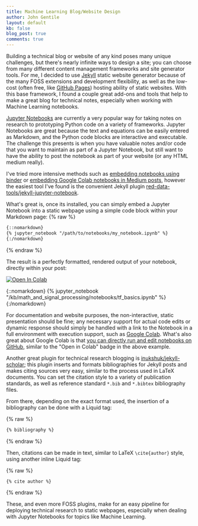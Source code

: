 ```yaml
---
title: Machine Learning Blog/Website Design
author: John Gentile
layout: default
kb: false
blog_post: true
comments: true
---
```


Building a technical blog or website of any kind poses many unique challenges, but there's nearly infinite ways to design a site; you can choose from many different content management frameworks and site generator tools. For me, I decided to use [Jekyll](https://jekyllrb.com/) static website generator because of the many FOSS extensions and development flexibility, as well as the low-cost (often free, like [GitHub Pages](https://pages.github.com/)) hosting ability of static websites. With this base framework, I found a couple great add-ons and tools that help to make a great blog for technical notes, especially when working with Machine Learning notebooks.

[Jupyter Notebooks](https://jupyter.org/) are currently a very popular way for taking notes on research to prototyping Python code on a variety of frameworks. Jupyter Notebooks are great because the text and equations can be easily entered as Markdown, and the Python code blocks are interactive and executable. The challenge this presents is when you have valuable notes and/or code that you want to maintain as part of a Jupyter Notebook, but still want to have the ability to post the notebook as part of your website (or any HTML medium really).

I've tried more intensive methods such as [embedding notebooks using binder](https://elc.github.io/posts/embed-interactive-notebooks/) or [embedding Google Colab notebooks in Medium posts](https://medium.com/@lzhou1110/how-to-embed-google-colaboratory-into-medium-in-3-steps-487b525b103c), however the easiest tool I've found is the convenient Jekyll plugin [red-data-tools/jekyll-jupyter-notebook](https://github.com/red-data-tools/jekyll-jupyter-notebook).

What's great is, once its installed, you can simply embed a Jupyter Notebook into a static webpage using a simple code block within your Markdown page:
{% raw %}
```markdown
{::nomarkdown}
{% jupyter_notebook "/path/to/notebooks/my_notebook.ipynb" %}
{:/nomarkdown}
```
{% endraw %}

The result is a perfectly formatted, rendered output of your notebook, directly within your post:


[![Open In Colab](https://colab.research.google.com/assets/colab-badge.svg)](https://colab.research.google.com/github/JohnnyGOX17/john-gentile-website/blob/master/kb/math_and_signal_processing/notebooks/tf_basics.ipynb)

{::nomarkdown}
{% jupyter_notebook "/kb/math_and_signal_processing/notebooks/tf_basics.ipynb" %}
{:/nomarkdown}

For documentation and website purposes, the non-interactive, static presentation should be fine; any necessary support for actual code edits or dynamic response should simply be handled with a link to the Notebook in a full environment with execution support, such as [Google Colab](https://colab.research.google.com/). What's also great about Google Colab is that [you can directly run and edit notebooks on GitHub](https://colab.research.google.com/github/googlecolab/colabtools/blob/master/notebooks/colab-github-demo.ipynb#scrollTo=8QAWNjizy_3O), similar to the "Open in Colab" badge in the above example.

Another great plugin for technical research blogging is [inukshuk/jekyll-scholar](https://github.com/inukshuk/jekyll-scholar); this plugin inserts and formats bibliographies for Jekyll posts and makes citing sources very easy, similar to the process used in LaTeX documents. You can set the citation style to a variety of publication standards, as well as reference standard `*.bib` and `*.bibtex` bibliography files.

From there, depending on the exact format used, the insertion of a bibliography can be done with a Liquid tag:

{% raw %}
```markdown
{% bibliography %}
```
{% endraw %}

Then, citations can be made in text, similar to LaTeX `\cite{author}` style, using another inline Liquid tag:

{% raw %}
```markdown
{% cite author %}
```
{% endraw %}

These, and even more FOSS plugins, make for an easy pipeline for deploying technical research to static webpages, especially when dealing with Jupyter Notebooks for topics like Machine Learning.

